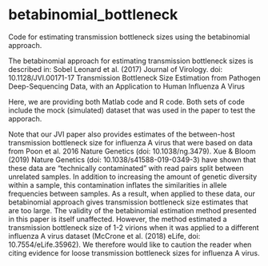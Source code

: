 # betabinomial_bottleneck
Code for estimating transmission bottleneck sizes using the betabinomial approach. 

The betabinomial approach for estimating transmission bottleneck sizes is described in:
Sobel Leonard et al. (2017) Journal of Virology. doi: 10.1128/JVI.00171-17
Transmission Bottleneck Size Estimation from Pathogen Deep-Sequencing Data, with an Application to Human Influenza A Virus

Here, we are providing both Matlab code and R code. Both sets of code include the mock (simulated) dataset that was used in the paper to test the apporach. 

Note that our JVI paper also provides estimates of the between-host transmission bottleneck size for influenza A virus that were based on data from Poon et al. 2016 Nature Genetics (doi: 10.1038/ng.3479). Xue & Bloom (2019) Nature Genetics (doi: 10.1038/s41588-019-0349-3) have shown that these data are “technically contaminated” with read pairs split between unrelated samples. In addition to increasing the amount of genetic diversity within a sample, this contamination inflates the similarities in allele frequencies between samples. As a result, when applied to these data, our betabinomial approach gives transmission bottleneck size estimates that are too large. The validity of the betabinomial estimation method presented in this paper is itself unaffected. However, the method estimated a transmission bottleneck size of 1-2 virions when it was applied to a different influenza A virus dataset (McCrone et al. (2018) eLife, doi: 10.7554/eLife.35962). We therefore would like to caution the reader when citing evidence for loose transmission bottleneck sizes for influenza A virus. 


